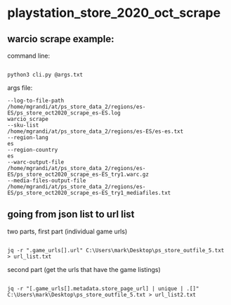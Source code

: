 # playstation_store_2020_oct_scrape


## warcio scrape example:

command line:

```plaintext

python3 cli.py @args.txt
```

args file:

```plaintext
--log-to-file-path
/home/mgrandi/at/ps_store_data_2/regions/es-ES/ps_store_oct2020_scrape_es-ES.log
warcio_scrape
--sku-list
/home/mgrandi/at/ps_store_data_2/regions/es-ES/es-es.txt
--region-lang
es
--region-country
es
--warc-output-file
/home/mgrandi/at/ps_store_data_2/regions/es-ES/ps_store_oct2020_scrape_es-ES_try1.warc.gz
--media-files-output-file
/home/mgrandi/at/ps_store_data_2/regions/es-ES/ps_store_oct2020_scrape_es-ES_try1_mediafiles.txt

```

## going from json list to url list


two parts, first part (individual game urls)

```plaintext

jq -r ".game_urls[].url" C:\Users\mark\Desktop\ps_store_outfile_5.txt > url_list.txt

```

second part (get the urls that have the game listings)

```plaintext

jq -r "[.game_urls[].metadata.store_page_url] | unique | .[]" C:\Users\mark\Desktop\ps_store_outfile_5.txt > url_list2.txt

```

